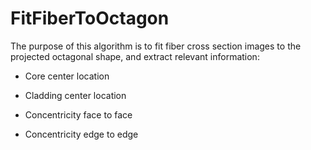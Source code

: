 # FitFiberToOctagon

The purpose of this algorithm is to fit fiber cross section images to the projected octagonal shape, and extract relevant information: 

* Core center location

* Cladding center location

* Concentricity face to face 

* Concentricity edge to edge
